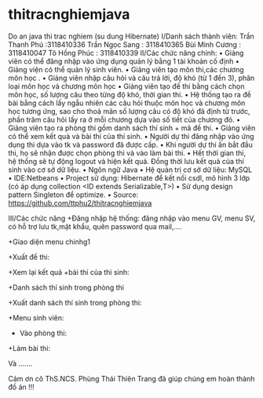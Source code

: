 # thitracnghiemjava
Do an java thi trac nghiem (su dung Hibernate)
I/Danh sách thành viên:
Trần Thanh Phú :3118410336
Trần Ngọc Sang : 3118410365
Bùi Minh Cương : 3118410047 
Tô Hồng Phúc : 3118410339
II/Các chức năng chính: 
•	Giảng viên có thể đăng nhập vào ứng dụng quản lý bằng 1 tài khoản cố định
•	Giảng viện có thể quản lý sinh viên.
•	Giảng viên tạo môn thi,các chương môn học .
•	Giảng viên nhập câu hỏi và câu trả lời, độ khó (từ 1 đến 3), phân loại môn học và chương môn học
•	Giảng viên tạo đề thi bằng cách chọn môn học, số lượng câu theo từng độ khó, thời gian thi.
•	Hệ thống tạo ra đề bài bằng cách lấy ngẫu nhiên các câu hỏi thuộc môn học và chương môn học tương ứng, sao cho thoả mãn số lượng câu có độ khó đã định từ trước, phần trăm câu hỏi lấy ra ở mỗi chương dựa vào số tiết của chương đó.
•	Giảng viên tạo ra phòng thi gồm danh sách thí sinh + mã đề thi.
•	Giảng viên có thể xem kết quả và bài thi của thí sinh.
•	Người dự thi đăng nhập vào ứng dụng thi dựa vào tk và password đã được cấp.
•	Khi người dự thi ấn bắt đầu thi, họ sẽ nhận được chọn phòng thi và vào làm bài thi.
•	Hết thời gian thi, hệ thống sẽ tự động logout và hiện kết quả. Đồng thời lưu kết quả của thí sinh vào cơ sở dữ liệu. 
•	Ngôn ngữ Java
•	Hệ quản trị cơ sở dữ liệu: MySQL
•	IDE:Netbeans
•	Project sử dụng: Hibernate để kết nối csdl, mô hình 3 lớp (có áp dụng collection <ID extends Serializable,T>)
•	Sử dụng design pattern Singleton để optimize.
•	Source: https://github.com/ttphu2/thitracnghiemjava 



III/Các chức năng
+Đăng nhập hệ thống: đăng nhập vào menu GV, menu SV, có hỗ trợ lưu tk,mật khẩu, quên password qua mail,….
 
+Giao diện menu chinhg1










+Xuất đề thi:
 
+Xem lại kết quả +bài thi của thì sinh:
 
 
+Danh sách thí sinh trong phòng thi
 
+Xuất danh sách thí sinh trong phòng thi:
 
+Menu sinh viên:
 
+ Vào phòng thi:
 
+Làm bài thi:
 
Và …….

Cảm ơn cô ThS.NCS. Phùng Thái Thiên Trang đã giúp chúng em hoàn thành đồ án !!!
